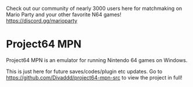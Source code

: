 Check out our community of nearly 3000 users here for matchmaking on Mario Party and your other favorite N64 games!
https://discord.gg/marioparty

# Project64 MPN

Project64 MPN is an emulator for running Nintendo 64 games on Windows.

This is just here for future saves/codes/plugin etc updates. Go to https://github.com/Divaddd/project64-mpn-src to view the project in full!
